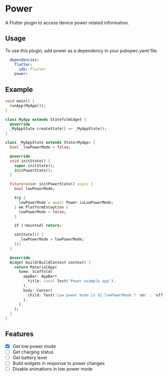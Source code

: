 # Power

A Flutter plugin to access device power related information.

## Usage

To use this plugin, add power as a dependency in your pubspec.yaml file.

``` yaml
  dependencies:
    flutter:
      sdk: flutter
    power:
```

## Example

``` dart
void main() {
  runApp(MyApp());
}

class MyApp extends StatefulWidget {
  @override
  _MyAppState createState() => _MyAppState();
}

class _MyAppState extends State<MyApp> {
  bool _lowPowerMode = false;

  @override
  void initState() {
    super.initState();
    initPowerState();
  }

  Future<void> initPowerState() async {
    bool lowPowerMode;

    try {
      lowPowerMode = await Power.isLowPowerMode;
    } on PlatformException {
      lowPowerMode = false;
    }

    if (!mounted) return;

    setState(() {
      _lowPowerMode = lowPowerMode;
    });
  }

  @override
  Widget build(BuildContext context) {
    return MaterialApp(
      home: Scaffold(
        appBar: AppBar(
          title: const Text('Power example app'),
        ),
        body: Center(
          child: Text('Low power mode is ${_lowPowerMode ? 'on' : 'off'}'),
        ),
      ),
    );
  }
}
```

## Features

- [x] Get low power mode
- [ ] Get charging status
- [ ] Get battery level
- [ ] Build widgets in response to power changes
- [ ] Disable animations in low power mode
